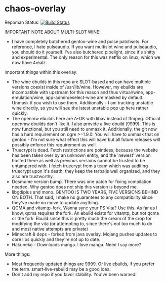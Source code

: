 chaos-overlay
=============

Repoman Status: [![Build Status](https://travis-ci.org/chaoskagami/chaos-overlay.svg?branch=master)](https://travis-ci.org/chaoskagami/chaos-overlay)

IMPORTANT NOTE ABOUT MULTI-SLOT WINE:
 - I have completely butchered gentoo-wine and pulse patchsets. For reference, I hate pulseaudio. If you want multislot wine and pulseaudio, you should do it yourself. I've also butchered pipelight, since it's shitty and experimental. The only reason for this was netflix on linux, which we now have 4realz.

Important things within this overlay:
 - The wine ebuilds in this repo are SLOT-based and can have multiple versions coexist inside of /usr/lib/wine. However, my ebuilds are incompatible with upstream for this reason and thus virtual/wine, app-emulation/wine, app-admin/eselect-wine are masked by default. Unmask if you wish to use them. Additionally - I am tracking unstable wine directly, so you will see the latest unstable pop up here rather quickly.
 - The openmw ebuilds here are A-OK with libav instead of ffmpeg. Official openmw ebuilds don't like it. I also provide a live ebuild (9999). This is now functional, but you still need to unmask it. Additionally, the git now has a hard requirement on ogre >=1.9.0. You will have to unmask that on gentoo - I'm not sure what effect this will have but all future releases will possibly enforce this requirement as well.
 - Truecrypt is dead. Fetch restrictions are pointless, because the website has been taken over by an unknown entity, and the 'newest' version hosted there as well as previous versions cannot be trusted to be untampered with. I fetch truecrypt from a team which was auditing truecrypt upon it's death; they keep the tarballs well organized, and they also are trustworthy.
 - Desmume version bump. There was one patch for fixing compilation needed. Why gentoo does not ship this version is beyond me.
 - libgdiplus and mono. GENTOO IS TWO YEARS, FIVE VERSIONS BEHIND ON BOTH. That said, I make no guarantees to any compatibility since they've made no move to update anything.
 - QCMA and vitamtp-fork. Wanna sync your PS Vita? Use this. As far as I know, qcma requires the fork. An ebuild exists for vitamtp, but not qcma or the fork. Ebuild since this is pretty much the cream of the crop for modifying the vita (or attempting to, since there's not too much to do and most native attempts are private)
 - Minecraft & deps - forked from java overlay. Mojang pushes updates to core libs quickly and they're not up to date.
 - Hakuneko - Downloads manga. I love manga. Need I say more?

More things:
 - Most frequently updated things are 9999. Or live ebuilds, if you prefer the term. smart-live-rebuild may be a good idea.
 - Don't add my repo if you favor stability. You've been warned.
